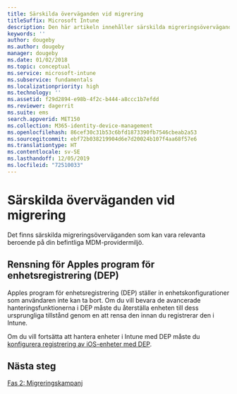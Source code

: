 ```yaml
---
title: Särskilda överväganden vid migrering
titleSuffix: Microsoft Intune
description: Den här artikeln innehåller särskilda migreringsöverväganden som du bör ha i åtanke innan du påbörjar en migreringskampanj till Microsoft Intune.
keywords: ''
author: dougeby
ms.author: dougeby
manager: dougeby
ms.date: 01/02/2018
ms.topic: conceptual
ms.service: microsoft-intune
ms.subservice: fundamentals
ms.localizationpriority: high
ms.technology: ''
ms.assetid: f29d2894-e98b-4f2c-b444-a8ccc1b7efdd
ms.reviewer: dagerrit
ms.suite: ems
search.appverid: MET150
ms.collection: M365-identity-device-management
ms.openlocfilehash: 86cef30c31b53c6bfd1873390fb7546cbeab2a53
ms.sourcegitcommit: ebf72b038219904d6e7d20024b107f4aa68f57e6
ms.translationtype: HT
ms.contentlocale: sv-SE
ms.lasthandoff: 12/05/2019
ms.locfileid: "72510033"
---
```

# <a name="special-migration-considerations"></a>Särskilda överväganden vid migrering

Det finns särskilda migreringsöverväganden som kan vara relevanta beroende på din befintliga MDM-providermiljö.

## <a name="wipe-for-apples-device-enrollment-program-dep"></a>Rensning för Apples program för enhetsregistrering (DEP)

Apples program för enhetsregistrering (DEP) ställer in enhetskonfigurationer som användaren inte kan ta bort. Om du vill bevara de avancerade hanteringsfunktionerna i DEP måste du återställa enheten till dess ursprungliga tillstånd genom en att rensa den innan du registrerar den i Intune.

Om du vill fortsätta att hantera enheter i Intune med DEP måste du [konfigurera registrering av iOS-enheter med DEP](../enrollment/device-enrollment-program-enroll-ios.md).


## <a name="next-steps"></a>Nästa steg

[Fas 2: Migreringskampanj](../migration-guide-campaign.md)
